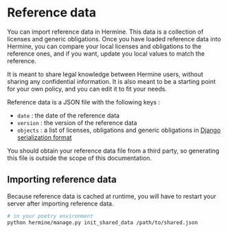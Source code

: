<!---  
SPDX-FileCopyrightText: Hermine team <hermine@inno3.fr> 
SPDX-License-Identifier: CC-BY-4.0
-->

# Reference data

You can import reference data in Hermine. This data is a
collection of licenses and generic obligations. Once you
have loaded reference data into Hermine, you can compare
your local licenses and obligations to the reference ones,
and if you want, update you local values to match the
reference.

It is meant to share legal knowledge between Hermine users, 
without sharing any confidential information. It is also 
meant to be a starting point for your own policy, and you 
can edit it to fit your needs.

Reference data is a JSON file with the following keys :
* `date` : the date of the reference data
* `version` : the version of the reference data
* `objects` : a list of licenses, obligations and generic
  obligations in [Django serialization format](https://docs.djangoproject.com/en/4.2/topics/serialization/)

You should obtain your reference data file from a
third party, so generating this file is outside the scope
of this documentation.

## Importing reference data

Because reference data is cached at runtime, you will have
to restart your server after importing reference data. 

```bash
# in your poetry environment
python hermine/manage.py init_shared_data /path/to/shared.json
```
